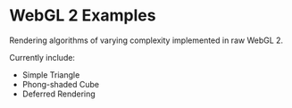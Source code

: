 WebGL 2 Examples
================

Rendering algorithms of varying complexity implemented in raw WebGL 2.

Currently include:
- Simple Triangle
- Phong-shaded Cube
- Deferred Rendering
